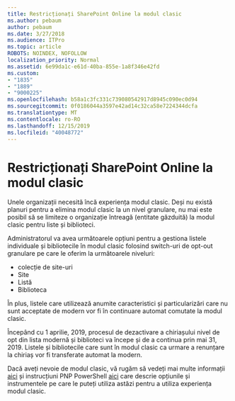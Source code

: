 ```yaml
---
title: Restricționați SharePoint Online la modul clasic
ms.author: pebaum
author: pebaum
ms.date: 3/27/2018
ms.audience: ITPro
ms.topic: article
ROBOTS: NOINDEX, NOFOLLOW
localization_priority: Normal
ms.assetid: 6e99da1c-e61d-40ba-855e-1a8f346e42fd
ms.custom:
- "1835"
- "1889"
- "9000225"
ms.openlocfilehash: b58a1c3fc331c739080542917d8945c090ec0d94
ms.sourcegitcommit: 0f0186044a3597e42ad14c32ca58e7224344dcfa
ms.translationtype: MT
ms.contentlocale: ro-RO
ms.lasthandoff: 12/15/2019
ms.locfileid: "40048772"
---
```

# <a name="restrict-sharepoint-online-to-classic-mode"></a>Restricționați SharePoint Online la modul clasic

Unele organizații necesită încă experiența modul clasic. Deși nu există planuri pentru a elimina modul clasic la un nivel granulare, nu mai este posibil să se limiteze o organizație întreagă (entitate găzduită) la modul clasic pentru liste și biblioteci.

Administratorul va avea următoarele opțiuni pentru a gestiona listele individuale și bibliotecile în modul clasic folosind switch-uri de opt-out granulare pe care le oferim la următoarele niveluri:

- colecție de site-uri
- Site
- Listă
- Biblioteca

În plus, listele care utilizează anumite caracteristici și particularizări care nu sunt acceptate de modern vor fi în continuare automat comutate la modul clasic.

Începând cu 1 aprilie, 2019, procesul de dezactivare a chiriașului nivel de opt din lista modernă și biblioteci va începe și de a continua prin mai 31, 2019.  Listele și bibliotecile care sunt în modul clasic ca urmare a renunțare la chiriaș vor fi transferate automat la modern.

Dacă aveți nevoie de modul clasic, vă rugăm să vedeți mai multe informații [aici](https://techcommunity.microsoft.com/t5/Microsoft-SharePoint-Blog/Delivering-SharePoint-modern-experiences/ba-p/315023) și instrucțiuni PNP PowerShell [aici](https://docs.microsoft.com/sharepoint/dev/transform/modernize-userinterface-lists-and-libraries-optout) care descrie opțiunile și instrumentele pe care le puteți utiliza astăzi pentru a utiliza experiența modul clasic.

